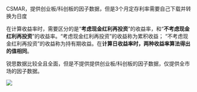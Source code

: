 CSMAR，提供创业板/科创板的因子数据，但是3个月定存利率需要自己下载并转换为日度

 

在计算收益率时，需要区分的是“**考虑现金红利再投资**”的收益率，和“**不考虑现金红利再投资**”的收益率。“考虑现金红利再投资”的收益称为累积收益； “不考虑现金红利再投资”的收益称为持有期收益。在**计算日收益率时，两种收益率算法得出的值相同**。

 

锐思数据比较全且全面，但是不提供提供创业板/科创板的因子数据，仅提供全市场的因子数据。

 ![](https://cdn.jsdelivr.net/gh/henrywu97/FigBed@master/Figs/20210508095243.png)